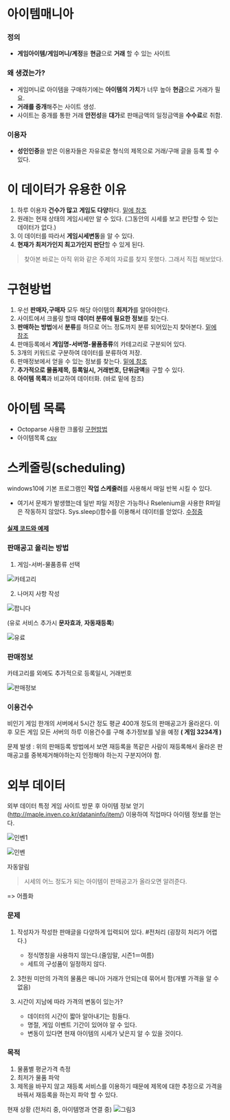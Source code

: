 # 아이템매니아

### 정의

- **게임아이템/게임머니/계정**을 **현금**으로 **거래** 할 수 있는 사이트

### 왜 생겼는가? 

- 게임머니로 아이템을 구매하기에는 **아이템의 가치**가 너무 높아 **현금**으로 거래가 필요.
- **거래를 중개**해주는 사이트 생성.
- 사이트는 중개를 통한 거래 **안전성**을 **대가**로 판매금액의 일정금액을 **수수료**로 취함.

### 이용자

- **성인인증**을 받은 이용자들은 자유로운 형식의 제목으로 거래/구매 글을 등록 할 수 있다.


# 이 데이터가 유용한 이유

1. 하루 이용자 **건수가 많고** **게임도 다양**하다. [밑에 참조](https://bit.ly/2DWkbK1)
2. 원래는 현재 상태의 게임시세만 알 수 있다. (그동안의 시세를 보고 판단할 수 있는 데이터가 없다.)
3. 이 데이터를 따라서 **게임시세변동**을 알 수 있다.
4. **현재가 최저가인지 최고가인지 판단**할 수 있게 된다.

> 찾아본 바로는 아직 위와 같은 주제의 자료를 찾지 못했다. 그래서 직접 해보았다.

# 구현방법

1. 우선 **판매자,구매자** 모두 해당 아이템의 **최저가**를 알아야한다.
2. 사이트에서 크롤링 할때 **데이터 분류에 필요한 정보**를 찾는다.
3. **판매하는 방법**에서 **분류**를 하므로 어느 정도까지 분류 되어있는지 찾아본다. [밑에 참조](https://bit.ly/2vIk2oZ)
4. 판매등록에서 **게임명-서버명-물품종류**의 카테고리로 구분되어 있다.
5. 3개의 키워드로 구분하여 데이터를 분류하여 저장.
6. 판매정보에서 얻을 수 있는 정보를 찾는다. [밑에 참조](https://bit.ly/2Jn2eru)
7. **추가적으로 물품제목, 등록일시, 거래번호, 단위금액**을 구할 수 있다.
8. **아이템 목록**과 비교하여 데이터화. (바로 밑에 참조)


# 아이템 목록 
 - Octoparse 사용한 크롤링 [구현방법](https://github.com/chanp5660/Util_chanp5660/tree/master/Octoparse)
 - 아이템목록 [csv](https://github.com/chanp5660/Util_chanp5660/blob/master/Octoparse/ItemList.csv)

# 스케줄링(scheduling)

windows10에 기본 프로그램인 **작업 스케줄러**를 사용해서 매일 반복 시킬 수 있다.

- 여기서 문제가 발생했는데 일반 파일 저장은 가능하나 Rselenium을 사용한 R파일은 작동하지 않았다. Sys.sleep()함수를 이용해서 데이터를 얻었다.
[수정중](https://github.com/chanp5660/BigData/tree/master/chan/R_Task_Scheduler)

#### [실제 코드와 예제](https://github.com/chanp5660/BigData/blob/master/chan/Rcode_example.md)

### 판매공고 올리는 방법

1. 게임-서버-물품종류 선택  

![카테고리](https://user-images.githubusercontent.com/46266247/57274624-c4e27b00-70d6-11e9-8fdb-e1828199c446.JPG)

2. 나머지 사항 작성

![팝니다](https://user-images.githubusercontent.com/46266247/57274715-096e1680-70d7-11e9-8114-cc8a27db12de.JPG)

(유로 서비스 추가시 **문자효과**, **자동재등록**)

![유료](https://user-images.githubusercontent.com/46266247/57274796-55b95680-70d7-11e9-96f1-a9628d29263a.JPG)

### 판매정보

카테고리를 외에도 추가적으로 등록일시, 거래번호

![판매정보](https://user-images.githubusercontent.com/46266247/57275602-ff99e280-70d9-11e9-89bb-e2619ac41430.JPG)


### 이용건수
비인기 게임 한개의 서버에서 5시간 정도 평균 400개 정도의 판매공고가 올라온다.
이후 모든 게임 모든 서버의 하루 이용건수를 구해 추가정보를 넣을 예정 **( 게임 3234개 )**

문제 발생 : 위의 판매등록 방법에서 보면 재등록을  똑같은 사람이 재등록해서 올라온 판매공고를 중복제거해야하는지 인정해야 하는지 구분지어야 함.











# 외부 데이터

외부 데이터 특정 게임 사이트 방문 후 아이템 정보 얻기 (http://maple.inven.co.kr/dataninfo/item/) 이용하여 직업마다 아이템 정보를 얻는다.

![인벤1](https://user-images.githubusercontent.com/46266247/57365920-f9326600-71c0-11e9-8463-f9a85128e26d.PNG)

![인벤](https://user-images.githubusercontent.com/46266247/57365798-b96b7e80-71c0-11e9-8ce0-a9239f36ccd6.PNG)

자동알림
> 시세의 어느 정도가 되는 아이템이 판매공고가 올라오면 알려준다.

=> 어플화


### 문제

1. 작성자가 작성한 판매글을 다양하게 입력되어 있다. #전처리 (굉장히 처리가 어렵다.)
    - 정식명칭을 사용하지 않는다.(줄임말, 시즌1＝여름)
    - 세트의 구성품이 일정하지 않다.

2. 3천원 미만의 가격의 물품은 매니아 거래가 안되는데 묶어서 팜(개별 가격을 알 수 없음) 
3. 시간이 지남에 따라 가격의 변동이 있는가?
    - 데이터의 시간이 짧아 알아내기는 힘들다. 
    - 명절, 게임 이벤트 기간이 있어야 알 수 있다.
    - 변동이 있다면 현재 아이템의 시세가 낮은지 알 수 있을 것이다.

### 목적
1. 물품별 평균가격 측정
2. 최저가 물품 파악
3. 제목을 바꾸지 않고 재등록 서비스를 이용하기 때문에 제목에 대한 추정으로 가격을 바꿔서 재등록을 하는지 파악 할 수 있다.


현재 상황 (전처리 중, 아이템명과 연결 중)
![그림3](https://user-images.githubusercontent.com/46266247/58577908-8594ed80-8282-11e9-94bd-a4054e07d427.jpg)









